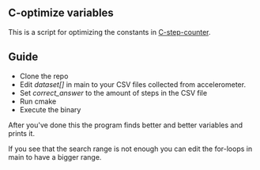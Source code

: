 ## C-optimize variables

This is a script for optimizing the constants in [C-step-counter](https://github.com/Ana-Mirza/C-Step-Counter).

## Guide

 - Clone the repo
 - Edit *dataset[]* in main to your CSV files collected from accelerometer.
 - Set *correct_answer* to the amount of steps in the CSV file
 - Run cmake
 - Execute the binary

After you've done this the program finds better and better variables and prints it.

If you see that the search range is not enough you can edit the for-loops in main to have a bigger range.
